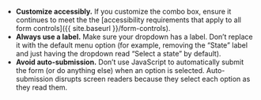 - **Customize accessibly.** If you customize the combo box, ensure it continues to meet the the [accessibility requirements that apply to all form controls]({{ site.baseurl }}/form-controls).
- **Always use a label.**  Make sure your dropdown has a label. Don’t replace it with the default menu option (for example, removing the “State” label and just having the dropdown read “Select a state” by default).
- **Avoid auto-submission.** Don’t use JavaScript to automatically submit the form (or do anything else) when an option is selected. Auto-submission disrupts screen readers because they select each option as they read them.